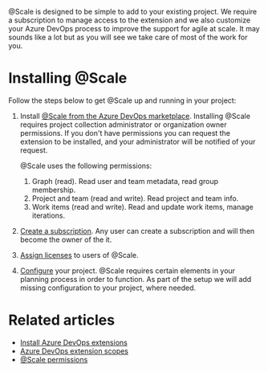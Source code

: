 @Scale is designed to be simple to add to your existing project. We require a subscription to manage access to the extension and we also customize your Azure DevOps process to improve the support for agile at scale. It may sounds like a lot but as you will see we take care of most of the work for you.

# Installing @Scale 

Follow the steps below to get @Scale up and running in your project:

1. Install [@Scale from the Azure DevOps marketplace](https://marketplace.visualstudio.com/items?itemName=solidify.solidify-scale). Installing @Scale requires project collection administrator or organization owner permissions. If you don't have permissions you can request the extension to be installed, and your administrator will be notified of your request.

   @Scale uses the following permissions:

   1. Graph (read). Read user and team metadata, read group membership.
   1. Project and team (read and write). Read project and team info.
   1. Work items (read and write). Read and update work items, manage iterations.

1. [Create a subscription](/Solidify-Engineering-System/Products/@Scale/Public-Documentation/Administration/Subscription-management). Any user can create a subscription and will then become the owner of the it.
1. [Assign licenses](/Solidify-Engineering-System/Products/@Scale/Public-Documentation/Administration/Manage-licenses) to users of @Scale. 
1. [Configure](/Solidify-Engineering-System/Products/@Scale/Public-Documentation/Administration/Configuration-and-customization) your project. @Scale requires certain elements in your planning process in order to function. As part of the setup we will add missing configuration to your project, where needed.

# Related articles
* [Install Azure DevOps extensions](https://docs.microsoft.com/en-us/azure/devops/marketplace/install-extension)
* [Azure DevOps extension scopes](https://docs.microsoft.com/en-us/azure/devops/extend/develop/manifest?view=azure-devops#scopes)
* [@Scale permissions](/Solidify-Engineering-System/Products/@Scale/Public-Documentation/Administration/Permissions)
